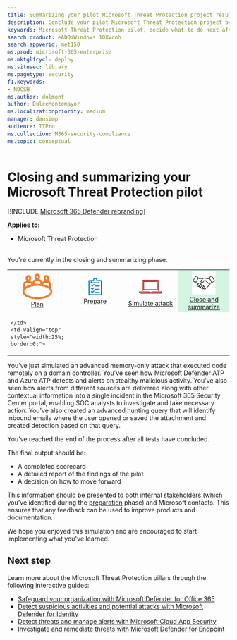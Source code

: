 ```yaml
---
title: Summarizing your pilot Microsoft Threat Protection project results 
description: Conclude your pilot Microsoft Threat Protection project by completing your scorecard, analyzing your report findings, and deciding how to move forward.
keywords: Microsoft Threat Protection pilot, decide what to do next after pilot Microsoft Threat Protection project, what to do after evaluating Microsoft Threat Protection in production, transition from Microsoft Threat Protection pilot to deployment, cyber security, advanced persistent threat, enterprise security, devices, device, identity, users, data, applications, incidents, automated investigation and remediation, advanced hunting
search.product: eADQiWindows 10XVcnh
search.appverid: met150
ms.prod: microsoft-365-enterprise
ms.mktglfcycl: deploy
ms.sitesec: library
ms.pagetype: security
f1.keywords:
- NOCSH
ms.author: dolmont
author: DulceMontemayor
ms.localizationpriority: medium
manager: dansimp
audience: ITPro
ms.collection: M365-security-compliance 
ms.topic: conceptual
---
```


# Closing and summarizing your Microsoft Threat Protection pilot  

[!INCLUDE [Microsoft 365 Defender rebranding](../includes/microsoft-defender.md)]


**Applies to:**
- Microsoft Threat Protection

<br>
You're currently in the closing and summarizing phase.
</br>
<table border="0" width="100%" align="center">
  <tr style="text-align:center;">
    <td align="center" style="width:25%; border:0;" >
      <a href= "https://docs.microsoft.com/microsoft-365/security/mtp/mtp-pilot-plan"> 
        <img src="../../media/mtp/plan.png" alt="Plan your pilot Microsoft Threat Protection project" title="Plan your pilot Microsoft Threat Protection project" />
      <br/>Plan </a><br>
    </td>
    <td align="center">
      <a href="https://docs.microsoft.com/microsoft-365/security/mtp/prepare-mtpeval">
        <img src="../../media/prepare.png" alt="Prepare your Microsoft Threat Protection trial lab or pilot environment" title="Prepare your Microsoft Threat Protection trial lab or pilot environment" />
      <br/>Prepare </a><br>
    </td>
    <td align="center">
      <a href="https://docs.microsoft.com/microsoft-365/security/mtp/mtp-pilot-simulate">
        <img src="../../media/mtp/run-sim.png" alt="Run your Microsoft Threat Protection attack simulations" title="Run your Microsoft Threat Protection attack simulations" />
      <br/>Simulate attack </a><br>
    </td>
    <td align="center"bgcolor="#d5f5e3">
      <a href="https://docs.microsoft.com/microsoft-365/security/mtp/mtp-pilot-close">
        <img src="../../media/mtp/close.png" alt="Close and summarize your Microsoft Threat Protection pilot" title="Close and summarize your Microsoft Threat Protection pilot" />
      <br/>Close and summarize </a><br>
    </td>
  </tr>
  <tr>
    <td style="width:25%; border:0;">
   
    </td>
    <td valign="top" style="width:25%; border:0;">
    
</td>
    <td valign="top" style="width:25%; border:0;">

</td>    
    <td valign="top" style="width:25%; border:0;">

</td>
  </tr>
</table>

You’ve just simulated an advanced memory-only attack that executed code remotely on a domain controller. You’ve seen how Microsoft Defender ATP and Azure ATP detects and alerts on stealthy malicious activity. You’ve also seen how alerts from different sources are delivered along with other contextual information into a single incident in the Microsoft 365 Security Center portal, enabling SOC analysts to investigate and take necessary action. You’ve also created an advanced hunting query that will identify inbound emails where the user opened or saved the attachment and created detection based on that query.

You’ve reached the end of the process after all tests have concluded.

The final output should be:

- A completed scorecard
- A detailed report of the findings of the pilot
- A decision on how to move forward

This information should be presented to both internal stakeholders (which you’ve identified during the [preparation](https://docs.microsoft.com/microsoft-365/security/mtp/prepare-mtpeval) phase) and Microsoft contacts. This ensures that any feedback can be used to improve products and documentation.

We hope you enjoyed this simulation and are encouraged to start implementing what you've learned.

## Next step
Learn more about the Microsoft Threat Protection pillars through the following interactive guides:
- [Safeguard your organization with Microsoft Defender for Office 365](https://aka.ms/O365ATP-Interactive-Guide)
- [Detect suspicious activities and potential attacks with Microsoft Defender for Identity](https://aka.ms/AATP-Interactive-Guide)
- [Detect threats and manage alerts with Microsoft Cloud App Security](https://aka.ms/DetectThreatsAndAlertsMCAS-InteractiveGuide)
- [Investigate and remediate threats with Microsoft Defender for Endpoint](https://aka.ms/MDATP-IR-Interactive-Guide)

